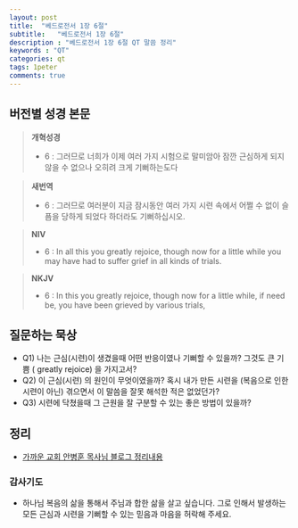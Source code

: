 ```yaml
---
layout: post
title:  "베드로전서 1장 6절"
subtitle:   "베드로전서 1장 6절"
description : "베드로전서 1장 6절 QT 말씀 정리"
keywords : "QT"
categories: qt
tags: 1peter
comments: true
---
```


## 버전별 성경 본문

> **개혁성경**
>* 6 : 그러므로 너희가 이제 여러 가지 시험으로 말미암아 잠깐 근심하게 되지 않을 수 없으나 오히려 크게 기뻐하는도다

> **새번역**
>* 6 : 그러므로 여러분이 지금 잠시동안 여러 가지 시련 속에서 어쩔 수 없이 슬픔을 당하게 되었다 하더라도 기뻐하십시오.

> **NIV**
>* 6 : In all this you greatly rejoice, though now for a little while you may have had to suffer grief in all kinds of trials. 

> **NKJV**
>* 6 : In this you greatly rejoice, though now for a little while, if need be, you have been grieved by various trials,

## 질문하는 묵상

* Q1) 나는 근심(시련)이 생겼을때 어떤 반응이였나 기뻐할 수 있을까? 그것도 큰 기쁨 ( greatly rejoice) 을 가지고서?
* Q2) 이 근심(시련) 의 원인이 무엇이였을까? 혹시 내가 만든 시련을 (복음으로 인한 시련이 아닌)  겪으면서 이 말씀을 잘못 해석한 적은 없었던가?
* Q3) 시련에 닥쳤을때 그 근원을 잘 구분할 수 있는 좋은 방법이 있을까?

## 정리
* [가까운 교회 안병훈 목사님 블로그 정리내용](https://blog.naver.com/abh7780/221416800495)

### 감사기도
* 하나님 복음의 삶을 통해서 주님과 합한 삶을 살고 싶습니다. 그로 인해서 발생하는 모든 근심과 시련을 기뻐할 수 있는 믿음과 마음을 허락해 주세요.
